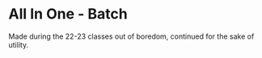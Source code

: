 # All In One - Batch
Made during the 22-23 classes out of boredom, continued for the sake of utility.
